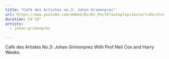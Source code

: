 ```yaml
---
title: "Café des Artistes no.3: Johan Grimonprez"
url: https://www.youtube.com/embed/Bzzkn_Pnc7E?autoplay=1&start=0&rel=0
duration: 54'10"
artists:
  - johan-grimonprez

---
```


Café des Artistes No.3: Johan Grimonprez
With Prof Neil Cox and Harry Weeks. 